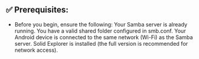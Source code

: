 ## ✅ Prerequisites:  

* Before you begin, ensure the following:
Your Samba server is already running.
You have a valid shared folder configured in smb.conf.
Your Android device is connected to the same network (Wi-Fi) as the Samba server.
Solid Explorer is installed (the full version is recommended for network access).
